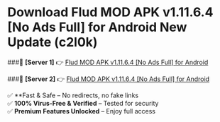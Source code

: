# Download Flud MOD APK v1.11.6.4 [No Ads Full] for Android New Update (c2l0k)  



###🔹 **[Server 1]** 👉 [Flud MOD APK v1.11.6.4 [No Ads Full] for Android](https://apkcomod.com?title=Flud_MOD_APK_v1.11.6.4_[No_Ads_Full]_for_Android) 

###🔹 **[Server 2]** 👉 [Flud MOD APK v1.11.6.4 [No Ads Full] for Android](https://apkcomod.com?title=Flud_MOD_APK_v1.11.6.4_[No_Ads_Full]_for_Android)  

✅ **Fast & Safe – No redirects, no fake links  
✅ **100% Virus-Free & Verified** – Tested for security  
✅ **Premium Features Unlocked** – Enjoy full access  


